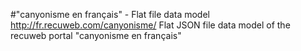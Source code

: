 #"canyonisme en français" - Flat file data model
http://fr.recuweb.com/canyonisme/
Flat JSON file data model of the recuweb portal "canyonisme en français"
